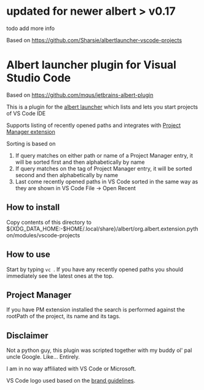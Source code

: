 # updated for newer albert > v0.17
todo add more info


Based on https://github.com/Sharsie/albertlauncher-vscode-projects

# Albert launcher plugin for Visual Studio Code

Based on https://github.com/mqus/jetbrains-albert-plugin

This is a plugin for the [albert launcher](https://albertlauncher.github.io/) which lists and lets you start projects of VS Code IDE

Supports listing of recently opened paths and integrates with [Project Manager extension](https://marketplace.visualstudio.com/items?itemName=alefragnani.project-manager)

Sorting is based on
1) If query matches on either path or name of a Project Manager entry, it will be sorted first and then alphabetically by name
2) If query matches on the tag of Project Manager entry, it will be sorted second and then alphabetically by name
3) Last come recently opened paths in VS Code sorted in the same way as they are shown in VS Code File -> Open Recent

## How to install
Copy contents of this directory to ${XDG_DATA_HOME:-$HOME/.local/share}/albert/org.albert.extension.python/modules/vscode-projects

## How to use
Start by typing `vc `. If you have any recently opened paths you should immediately see the latest ones at the top.

## Project Manager
If you have PM extension installed the search is performed against the rootPath of the project, its name and its tags.

## Disclaimer

Not a python guy, this plugin was scripted together with my buddy ol' pal uncle Google. Like... Entirely.

I am in no way affiliated with VS Code or Microsoft.

VS Code logo used based on the [brand guidelines](https://code.visualstudio.com/brand).
